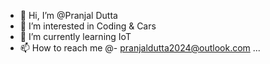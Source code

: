 - 👋 Hi, I’m @Pranjal Dutta
- 👀 I’m interested in Coding & Cars
- 🌱 I’m currently learning IoT
- 📫 How to reach me @- pranjaldutta2024@outlook.com ...


<!---
Pranjal342/Pranjal342 is a ✨ special ✨ repository because its `README.md` (this file) appears on your GitHub profile.
You can click the Preview link to take a look at your changes.
--->
